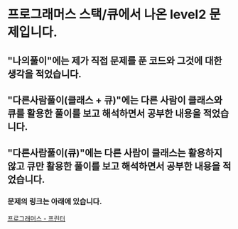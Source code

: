 # 프로그래머스 스택/큐에서 나온 level2 문제입니다.
## "나의풀이"에는 제가 직접 문제를 푼 코드와 그것에 대한 생각을 적었습니다.
## "다른사람풀이(클래스 + 큐)"에는 다른 사람이 클래스와 큐를 활용한 풀이를 보고 해석하면서 공부한 내용을 적었습니다.
## "다른사람풀이(큐)"에는 다른 사람이 클래스는 활용하지 않고 큐만 활용한 풀이를 보고 해석하면서 공부한 내용을 적었습니다.
### 문제의 링크는 아래에 있습니다.
<a href="https://programmers.co.kr/learn/courses/30/lessons/42587" target="_blank">프로그래머스 - 프린터</a>
